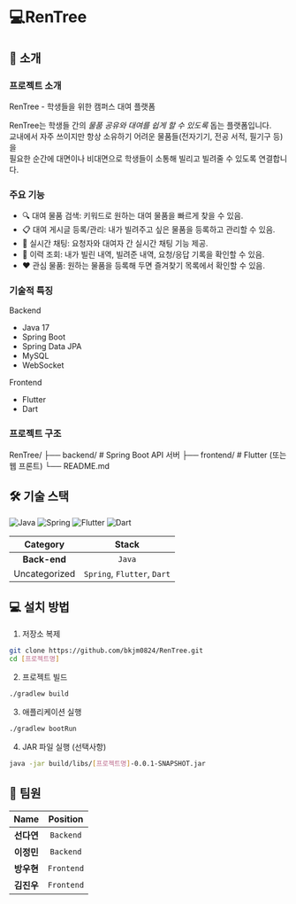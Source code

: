 # 💻RenTree
## 🚀 소개
### 프로젝트 소개
RenTree - 학생들을 위한 캠퍼스 대여 플랫폼

RenTree는 학생들 간의 *물품 공유와 대여를 쉽게 할 수 있도록* 돕는 플랫폼입니다.  
교내에서 자주 쓰이지만 항상 소유하기 어려운 물품들(전자기기, 전공 서적, 필기구 등)을  
필요한 순간에 대면이나 비대면으로 학생들이 소통해 빌리고 빌려줄 수 있도록 연결합니다.

### 주요 기능
- 🔍 대여 물품 검색: 키워드로 원하는 대여 물품을 빠르게 찾을 수 있음.
- 📋 대여 게시글 등록/관리: 내가 빌려주고 싶은 물품을 등록하고 관리할 수 있음.
- 💬 실시간 채팅: 요청자와 대여자 간 실시간 채팅 기능 제공.
- 🧾 이력 조회: 내가 빌린 내역, 빌려준 내역, 요청/응답 기록을 확인할 수 있음.
- ❤️ 관심 물품: 원하는 물품을 등록해 두면 즐겨찾기 목록에서 확인할 수 있음.

### 기술적 특징
Backend
- Java 17
- Spring Boot
- Spring Data JPA
- MySQL
- WebSocket

Frontend
- Flutter
- Dart


### 프로젝트 구조
RenTree/
├── backend/ # Spring Boot API 서버
├── frontend/ # Flutter (또는 웹 프론트)
└── README.md

## 🛠️ 기술 스택
![Java](https://img.shields.io/badge/Java-007396?style=for-the-badge&logo=java&logoColor=white) ![Spring](https://img.shields.io/badge/Spring-6DB33F?style=for-the-badge&logo=spring&logoColor=white) ![Flutter](https://img.shields.io/badge/Flutter-000000?style=for-the-badge&logo=flutter&logoColor=white) ![Dart](https://img.shields.io/badge/Dart-2590D?style=for-the-badge&logo=dart&logoColor=white) 

| **Category** | **Stack** |
|:------------:|:----------:|
| **Back-end** | `Java` |
| Uncategorized | `Spring`, `Flutter`, `Dart` |


## 💻 설치 방법
1. 저장소 복제
```bash
git clone https://github.com/bkjm0824/RenTree.git
cd [프로젝트명]
```

2. 프로젝트 빌드
```bash
./gradlew build
```

3. 애플리케이션 실행
```bash
./gradlew bootRun
```

4. JAR 파일 실행 (선택사항)
```bash
java -jar build/libs/[프로젝트명]-0.0.1-SNAPSHOT.jar
```

## 👥 팀원
| **Name** | **Position** |
|:--------:|:------------:|
| **선다연** | `Backend` |
| **이정민** | `Backend` |
| **방우현** | `Frontend` |
| **김진우** | `Frontend` |

